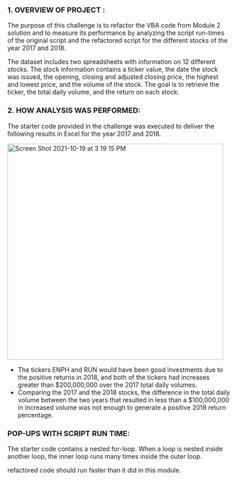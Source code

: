 ### 1. OVERVIEW OF PROJECT : 
The purpose of this challenge is to refactor the VBA code from Module 2 solution and to measure its performance by analyzing the script run-times of the original    script and the refactored script for the different stocks of the year 2017 and 2018.       

The dataset includes two spreadsheets with information on 12 different stocks. The stock information contains a ticker value, the date the stock was issued, the opening, closing and adjusted closing price, the highest and lowest price, and the volume of the stock. The goal is to retrieve the ticker, the total daily volume, and the return on each stock.

### 2. HOW ANALYSIS WAS PERFORMED:
The starter code provided in the challenge was executed to deliver the following results in Excel for the year 2017 and 2018.

<img width="486" alt="Screen Shot 2021-10-19 at 3 19 15 PM" src="https://user-images.githubusercontent.com/91294352/137976687-822c82dc-cf00-43c5-830b-5654949612f2.png">

* The tickers ENPH and RUN would have been good investments due to the positive returns in 2018, and both of the tickers had increases greater than         $200,000,000 over the 2017 total daily volumes.
* Comparing the 2017 and the 2018 stocks, the difference in the total daily volume between the two years that resulted in less than a $100,000,000 in increased       volume was not enough to generate a positive 2018 return percentage. 

### POP-UPS WITH SCRIPT RUN TIME:
The starter code contains a nested for-loop. When a loop is nested inside another loop, the inner loop runs many times inside the outer loop. 



refactored code should run faster than it did in this module.

